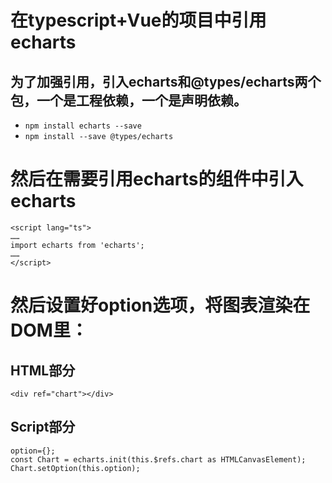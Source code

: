 # 在typescript+Vue的项目中引用echarts

## 为了加强引用，引入echarts和@types/echarts两个包，一个是工程依赖，一个是声明依赖。

- `npm install echarts --save`
- `npm install --save @types/echarts`

# 然后在需要引用echarts的组件中引入echarts

```
<script lang="ts">
……
import echarts from 'echarts';
……
</script>
```

# 然后设置好option选项，将图表渲染在DOM里：

## HTML部分
`<div ref="chart"></div>`

## Script部分
```
option={};
const Chart = echarts.init(this.$refs.chart as HTMLCanvasElement);
Chart.setOption(this.option);
```